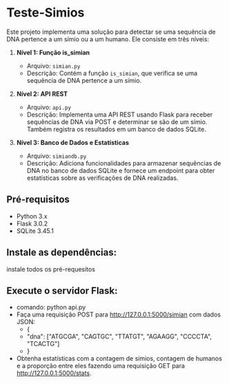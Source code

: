 # Teste-Simios

Este projeto implementa uma solução para detectar se uma sequência de DNA pertence a um símio ou a um humano. Ele consiste em três níveis:

1. **Nível 1: Função is_simian**
   - Arquivo: `simian.py`
   - Descrição: Contém a função `is_simian`, que verifica se uma sequência de DNA pertence a um símio.

2. **Nível 2: API REST**
   - Arquivo: `api.py`
   - Descrição: Implementa uma API REST usando Flask para receber sequências de DNA via POST e determinar se são de um símio. Também registra os resultados em um banco de dados SQLite.

3. **Nível 3: Banco de Dados e Estatísticas**
   - Arquivo: `simiandb.py`
   - Descrição: Adiciona funcionalidades para armazenar sequências de DNA no banco de dados SQLite e fornece um endpoint para obter estatísticas sobre as verificações de DNA realizadas.

## Pré-requisitos

- Python 3.x
- Flask 3.0.2
- SQLite 3.45.1

## Instale as dependências:
   instale todos os pré-requesitos

## Execute o servidor Flask:
  - comando: python api.py
  - Faça uma requisição POST para http://127.0.0.1:5000/simian com dados JSON:
     - {
     - "dna": ["ATGCGA", "CAGTGC", "TTATGT", "AGAAGG", "CCCCTA", "TCACTG"]
     - }
  - Obtenha estatísticas com a contagem de simios, contagem de humanos e a proporção entre eles fazendo uma requisição GET para http://127.0.0.1:5000/stats.
